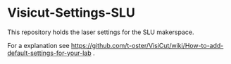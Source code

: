 # Visicut-Settings-SLU

This repository holds the laser settings for the SLU makerspace.   


For a explanation see https://github.com/t-oster/VisiCut/wiki/How-to-add-default-settings-for-your-lab .      

